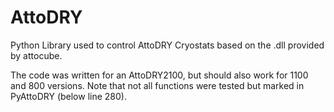 # AttoDRY
Python Library used to control AttoDRY Cryostats based on the .dll provided by attocube.

The code was written for an AttoDRY2100, but should also work for 1100 and 800 versions. Note that not all functions were tested but marked in PyAttoDRY (below line 280).
